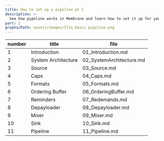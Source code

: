 ```yaml
---
title: How to set up a pipeline pt 1
description: >-
  See how pipeline works in Membrane and learn how to set it up for you
part: 2
graphicPath: assets/images/Illo_basic pipeline.png
---
```


| number | title               | file                     |
| ------ | ------------------- | ------------------------ |
| 1      | Introduction        | 01_Introduction.md       |
| 2      | System Architecture | 02_SystemArchitecture.md |
| 3      | Source              | 03_Source.md             |
| 4      | Caps                | 04_Caps.md               |
| 5      | Formats             | 05_Formats.md            |
| 6      | Ordering Buffer     | 06_OrderingBuffer.md     |
| 7      | Reminders           | 07_Redemands.md          |
| 8      | Depayloader         | 08_Depayloader.md        |
| 9      | Mixer               | 09_Mixer.md              |
| 10     | Sink                | 10_Sink.md               |
| 11     | Pipeline            | 11_Pipeline.md           |
